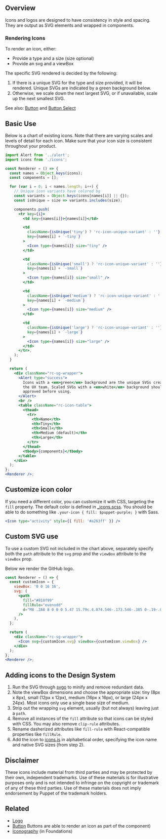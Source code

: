 ## Overview

Icons and logos are designed to have consistency in style and spacing. They are output as SVG elements and wrapped in components.

### Rendering Icons

To render an icon, either:

- Provide a type and a size (size optional)
- Provide an svg and a viewBox

The specific SVG rendered is decided by the following:

1. If there is a unique SVG for the type and size provided, it will be rendered. Unique SVGs are indicated by a green background below.
2. Otherwise, we scale down the next largest SVG, or if unavailable, scale up the next smallest SVG.

See also: [Button](#/React%20Components/Button) and [Button Select](#/React%20Components/ButtonSelect)

## Basic Use

Below is a chart of existing icons. Note that there are varying scales and levels of detail for each icon. Make sure that your icon size is consistent throughout your product.

```jsx
import Alert from '../alert';
import icons from './icons';

const Renderer = () => {
  const names = Object.keys(icons);
  const components = [];

  for (var i = 0; i < names.length; i++) {
    // Unique icon variants have colored bg
    const variants = Object.keys(icons[names[i]] || {});
    const isUnique = size => variants.includes(size);

    components.push(
      <tr key={i}>
        <td key={names[i]}>{names[i]}</td>

        <td
          className={isUnique('tiny') ? 'rc-icon-unique-variant' : ''}
          key={names[i] + `-tiny`}
        >
          <Icon type={names[i]} size="tiny" />
        </td>

        <td
          className={isUnique('small') ? 'rc-icon-unique-variant' : ''}
          key={names[i] + `-small`}
        >
          <Icon type={names[i]} size="small" />
        </td>

        <td
          className={isUnique('medium') ? 'rc-icon-unique-variant' : ''}
          key={names[i] + `-medium`}
        >
          <Icon type={names[i]} size="medium" />
        </td>

        <td
          className={isUnique('large') ? 'rc-icon-unique-variant' : ''}
          key={names[i] + `-large`}
        >
          <Icon type={names[i]} size="large" />
        </td>
      </tr>,
    );
  }

  return (
    <div className="rc-sg-wrapper">
      <Alert type="success">
        Icons with a <em>green</em> background are the unique SVGs created by
        the UX team. Scaled SVGs with a <em>white</em> background should be
        approved before using.
      </Alert>
      <br />
      <table className="rc-icon-table">
        <thead>
          <tr>
            <th>Name</th>
            <th>Tiny</th>
            <th>Small</th>
            <th>Medium (default)</th>
            <th>Large</th>
          </tr>
        </thead>
        <tbody>{components}</tbody>
      </table>
    </div>
  );
};
<Renderer />;
```

## Customize icon color

If you need a different color, you can customize it with CSS, targeting the `fill` property. The default color is defined in [_icons.scss](https://github.com/puppetlabs/design-system/blob/development/packages/react-components/source/scss/library/components/_icons.scss). You should be able to do something like `.your-icon { fill: $puppet-purple; }` with Sass.

```jsx
<Icon type="activity" style={{ fill: '#a263ff' }} />
```

## Custom SVG use

To use a custom SVG not included in the chart above, separately specify both the `path` attribute to the `svg` prop and the `viewBox` attribute to the `viewBox` prop.

Below we render the GitHub logo.

```jsx
const Renderer = () => {
  const customIcon = {
    viewBox: '0 0 16 16',
    svg: (
      <path
        fill="#818f99"
        fillRule="evenodd"
        d="M8 .2A8 8 0 0 0 5.47 15.79c.4.074.546-.173.546-.385 0-.19-.007-.693-.01-1.36-2.226.483-2.695-1.073-2.695-1.073-.364-.924-.889-1.17-.889-1.17-.726-.496.055-.486.055-.486.803.056 1.226.824 1.226.824.713 1.222 1.872.87 2.328.665.073-.517.279-.87.508-1.07-1.777-.201-3.644-.888-3.644-3.953 0-.874.312-1.588.823-2.147-.082-.202-.357-1.016.078-2.117 0 0 .672-.215 2.2.82A7.662 7.662 0 0 1 8 4.068c.68.004 1.364.092 2.003.27 1.527-1.035 2.198-.82 2.198-.82.436 1.101.162 1.915.08 2.117.512.56.822 1.273.822 2.147 0 3.073-1.87 3.75-3.653 3.947.287.247.543.735.543 1.482 0 1.069-.01 1.932-.01 2.194 0 .214.144.463.55.385A8 8 0 0 0 8 .2"
      />
    ),
  };

  return (
    <div className="rc-sg-wrapper">
      <Icon svg={customIcon.svg} viewBox={customIcon.viewBox} />
    </div>
  );
};
<Renderer />;
```

## Adding icons to the Design System

1. Run the SVG through [svgo](https://github.com/svg/svgo) to minify and remove redundant data.
2. Note the viewBox dimensions and choose the appropriate size: tiny (8px x 8px), small (12px x 12px), medium (16px x 16px), or large (24px x 24px). Most icons only use a single base size of medium.
3. Strip out the wrapping `svg` element, usually (but not always) leaving just a `path`.
4. Remove all instances of the `fill` attribute so that icons can be styled with CSS. You may also remove `clip-rule` attributes.
5. Rename dasherized attributes like `fill-rule` with React-compatible properties like `fillRule`.
6. Add the icon to [icons.js](https://github.com/puppetlabs/design-system/blob/development/packages/react-components/source/react/library/icon/icons.js) in alphabetical order, specifying the icon name and native SVG sizes (from step 2).

## Disclaimer

These icons include material from third parties and may be protected by their own, independent trademarks. Use of these materials is for illustrative purposes only and is not intended to infringe on the copyright or trademark of any of these third parties. Use of these materials does not imply endorsement by Puppet of the trademark holders.

## Related

- [Logo](#/React%20Components/Logo)
- [Button](#/React%20Components/Button) Buttons are able to render an icon as part of the component)
- [Iconography](#/Foundations/Iconography) (in Foundations)
